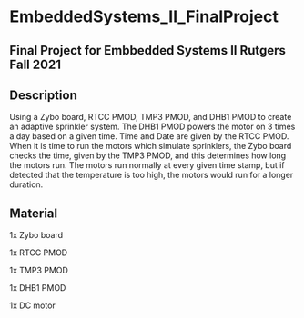 # EmbeddedSystems_II_FinalProject

Final Project for Embbedded Systems II Rutgers Fall 2021
---------------------------------------------------------

Description 
-----------------------------------------------------------

Using a Zybo board, RTCC PMOD, TMP3 PMOD, and DHB1 PMOD to create an adaptive sprinkler system. The DHB1 PMOD powers the motor on 3 times a day based on a given time. Time and Date are given by the RTCC PMOD. When it is time to run the motors which simulate sprinklers, the Zybo board checks the time, given by the TMP3 PMOD, and this determines how long the motors run. The motors run normally at every given time stamp, but if detected that the temperature is too high, the motors would run for a longer duration.

Material
----------------------------------------------------------
1x Zybo board

1x RTCC PMOD

1x TMP3 PMOD

1x DHB1 PMOD

1x DC motor

